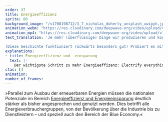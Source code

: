 ```yaml
---
order: 37
title: Energieeffizienz
sprite: 80
background_image: "/v1708198712/3_7_nicholas_doherty_unsplash_xwipyh.jpg#4cd4ff"
animation_webm: "https://res.cloudinary.com/deepwave-org/video/upload/v1721822485/mo37_bnsv48.webm"
animation_mp4: "https://res.cloudinary.com/deepwave-org/video/upload/v1721820961/mo37_hw6gvy.mp4"
text_translation: 'Je mehr (überflüssige) Dinge wir produzieren und konsumieren, je mehr (Methangas pupsende, ganze Landschaften verschlingende) Lebewesen wir vertilgen, je fossiler wir uns fortbewegen, heizen, reisen, kleiden, desto mehr Energie benötigen wir. Eine Antwort auf die Frage, wo wir die hernehmen sollen: Anstatt einfach Windrad um Windrad in unsere Meere zu knallen (wo sie dann dumm rumstehen, wenn uns was Besseres einfällt), einfach mal weniger zu ... s.o. 

(Diese Geschichte funktioniert rückwärts besonders gut! Probiert es mit dem Scrollbalken aus!) '
explanations:
- title: Energieeffizienz und -einsparung
  text: |-
    Der wichtigste Schritt zu mehr Energieeffizenz: Electrify everything. Je größer der Anteil an Energie, die wir durch Verbrennen fossiler Energieträger gewinnen, desto kleiner ist der Anteil dieser Energie, die wir tatsächlich nutzen können, denn ein großer Teil davon entweicht einfach als Wärme in die Umgebung. Wenn wir also <i>alles</i> – Autos, Heizungen, Flugzeuge, Hochöfen – in Zukunft <span class="expander"><span class="trigger">elektrisch</span><span class="info">Ganz abgesehen davon, dass das Verbrennen fossiler Energieträger bekanntermaßen noch den einen oder anderen weiteren unangenehmen Effekt mit sich bringt.</span></span> betreiben, brauchen wir zwar sehr viel mehr Strom, aber <span class="sidenote"><cite class="icon-link_external"><a href="https://www.sustainabilitybynumbers.com/p/iea-energy-scenarios" target="_blank" rel="noopener">"Global energy demand could be lower in 2050, despite the world getting richer" / Hannah Ritchie, Sustainability by Numbers</a></cite><span>deutlich weniger Energie</span></span>. Und das ist dann effizient. <i>Sparsam</i> ist es deswegen aber noch lange nicht. Und jede zusätzliche Solarzelle und jedes zusätzliche Windrad, <span class="sidenote"><cite class="icon-link_external"><a href="https://www.nabu.de/natur-und-landschaft/meere/offshore-windparks/index.html" target="_blank" rel="noopener">"Offshore-Windkraft in Deutschland: Chance fürs Klima - Risiko für die Meere" / NABU</a></cite><span>insbesondere</span></span> auf See, haben Auswirkungen auf die umgebenden <span class="expander"><span class="trigger">Ökosysteme –</span><span class="info">weit weniger, wohlgemerkt, als jede fossile Form der Energiegewinnung</span></span> je weniger wir davon brauchen, desto besser. Wo die größten Einsparpotentiale liegen: Bei <span class="expander"><span class="trigger">Wärme,</span><span class="info"><a href="https://www.umweltbundesamt.de/service/uba-fragen/wo-gibt-es-das-groesste-einsparpotential" target="_blank">Gebäude</a> besser isolieren</span></span> in der <span class="expander"><span class="trigger">Mobilität,</span><span class="info">mehr Öffis, weniger Individualverkehr und auf keinen Fall auf <a href="https://www.agora-verkehrswende.de/veroeffentlichungen/e-fuels-zwischen-wunsch-und-wirklichkeit/" target="_blank">E-Fuels</a> setzen, wo es nicht absolut unvermeidbar ist</span></span> in der energieintensiven <span class="expander"><span class="trigger">Industrie,</span><span class="info">zu viele und zu unterschiedliche <a href="https://idw-online.de/de/news546493" target="_blank">Einzelmaßnahmen</a>, um sie hier aufzuzählen</span></span> und nicht zuletzt: In einer Wirtschaft, die <span class="sidenote"><cite class="icon-link_external"><a href="https://www.nature.com/articles/d41586-022-04412-x" target="_blank" rel="noopener">"Degrowth can work — here’s how science can help" / nature</a></cite><span>Wege</span></span> findet, Wohlstand und Erfolg nicht mehr ausschließlich daran zu messen, wie viel Geld ausgegeben wird, egal wofür.
ctas: []
animation:
number_of_frames:
---
```

»Parallel zum Ausbau der erneuerbaren Energien müssen die nationalen Potenziale im Bereich [Energieeffizienz und Energieeinsparung](# "Energieeffizienz und -einsparung") deutlich stärker als bisher angesprochen und genutzt werden. Dies betrifft alle Energieverbrauchergruppen, von der Bevölkerung über die Industrie bis zu Dienstleistern – und speziell auch den Bereich der Blue Economy.«